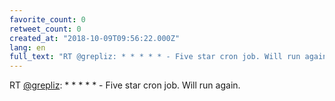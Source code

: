 ```yaml
---
favorite_count: 0
retweet_count: 0
created_at: "2018-10-09T09:56:22.000Z"
lang: en
full_text: "RT @grepliz: * * * * * - Five star cron job. Will run again."
---
```


RT [@grepliz](https://twitter.com/grepliz): \* \* \* \* \* - Five star cron job.
Will run again.
